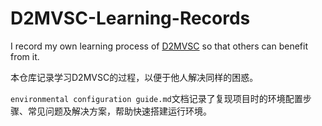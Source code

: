 # D2MVSC-Learning-Records

I record my own learning process of [D2MVSC](https://github.com/jiaowangswust/D2MVSC)  so that others can benefit from it.

本仓库记录学习D2MVSC的过程，以便于他人解决同样的困惑。

`environmental configuration guide.md`文档记录了复现项目时的环境配置步骤、常见问题及解决方案，帮助快速搭建运行环境。

